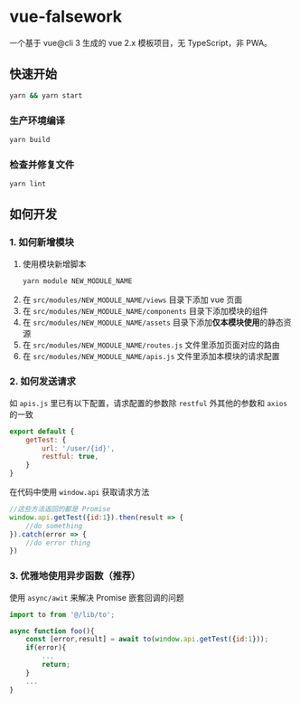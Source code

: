 # vue-falsework
一个基于 vue@cli 3 生成的 vue 2.x 模板项目，无 TypeScript，非 PWA。

## 快速开始
```bash
yarn && yarn start
```

### 生产环境编译
```bash
yarn build
```

### 检查并修复文件
```bash
yarn lint
```

## 如何开发

### 1. 如何新增模块

1. 使用模块新增脚本
    ```bash
    yarn module NEW_MODULE_NAME
    ```
2. 在 `src/modules/NEW_MODULE_NAME/views` 目录下添加 vue 页面
3. 在 `src/modules/NEW_MODULE_NAME/components` 目录下添加模块的组件
3. 在 `src/modules/NEW_MODULE_NAME/assets` 目录下添加**仅本模块使用**的静态资源
4. 在 `src/modules/NEW_MODULE_NAME/routes.js` 文件里添加页面对应的路由
5. 在 `src/modules/NEW_MODULE_NAME/apis.js` 文件里添加本模块的请求配置

### 2. 如何发送请求

如 `apis.js` 里已有以下配置，请求配置的参数除 `restful` 外其他的参数和 `axios` 的一致
```javascript
export default {
    getTest: {
        url: '/user/{id}',
        restful: true,
    }
}
```

在代码中使用 `window.api` 获取请求方法
```javascript
//这些方法返回的都是 Promise
window.api.getTest({id:1}).then(result => {
    //do something
}).catch(error => {
    //do error thing  
})
```
### 3. 优雅地使用异步函数（推荐）

使用 `async/awit` 来解决 Promise 嵌套回调的问题
```javascript
import to from '@/lib/to';

async function foo(){
    const [error,result] = await to(window.api.getTest({id:1}));
    if(error){
        ...
        return;
    }
    ...
}
```
